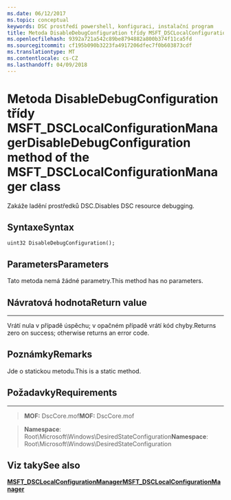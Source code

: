 ```yaml
---
ms.date: 06/12/2017
ms.topic: conceptual
keywords: DSC prostředí powershell, konfiguraci, instalační program
title: Metoda DisableDebugConfiguration třídy MSFT_DSCLocalConfigurationManager
ms.openlocfilehash: 9392a721a542c89be8794882a800b374f11ca5fd
ms.sourcegitcommit: cf195b090b3223fa4917206dfec7f0b603873cdf
ms.translationtype: MT
ms.contentlocale: cs-CZ
ms.lasthandoff: 04/09/2018
---
```

# <a name="disabledebugconfiguration-method-of-the-msftdsclocalconfigurationmanager-class"></a><span data-ttu-id="fffa0-103">Metoda DisableDebugConfiguration třídy MSFT_DSCLocalConfigurationManager</span><span class="sxs-lookup"><span data-stu-id="fffa0-103">DisableDebugConfiguration method of the MSFT_DSCLocalConfigurationManager class</span></span>

<span data-ttu-id="fffa0-104">Zakáže ladění prostředků DSC.</span><span class="sxs-lookup"><span data-stu-id="fffa0-104">Disables DSC resource debugging.</span></span>

<a name="syntax"></a><span data-ttu-id="fffa0-105">Syntaxe</span><span class="sxs-lookup"><span data-stu-id="fffa0-105">Syntax</span></span>
------

```mof
uint32 DisableDebugConfiguration();
```

<a name="parameters"></a><span data-ttu-id="fffa0-106">Parameters</span><span class="sxs-lookup"><span data-stu-id="fffa0-106">Parameters</span></span>
----------

<span data-ttu-id="fffa0-107">Tato metoda nemá žádné parametry.</span><span class="sxs-lookup"><span data-stu-id="fffa0-107">This method has no parameters.</span></span>

## <a name="return-value"></a><span data-ttu-id="fffa0-108">Návratová hodnota</span><span class="sxs-lookup"><span data-stu-id="fffa0-108">Return value</span></span>
------------

<span data-ttu-id="fffa0-109">Vrátí nula v případě úspěchu; v opačném případě vrátí kód chyby.</span><span class="sxs-lookup"><span data-stu-id="fffa0-109">Returns zero on success; otherwise returns an error code.</span></span>

## <a name="remarks"></a><span data-ttu-id="fffa0-110">Poznámky</span><span class="sxs-lookup"><span data-stu-id="fffa0-110">Remarks</span></span>

<span data-ttu-id="fffa0-111">Jde o statickou metodu.</span><span class="sxs-lookup"><span data-stu-id="fffa0-111">This is a static method.</span></span>

## <a name="requirements"></a><span data-ttu-id="fffa0-112">Požadavky</span><span class="sxs-lookup"><span data-stu-id="fffa0-112">Requirements</span></span>
------------
><span data-ttu-id="fffa0-113">**MOF:** DscCore.mof</span><span class="sxs-lookup"><span data-stu-id="fffa0-113">**MOF:** DscCore.mof</span></span>

><span data-ttu-id="fffa0-114">**Namespace**: Root\Microsoft\Windows\DesiredStateConfiguration</span><span class="sxs-lookup"><span data-stu-id="fffa0-114">**Namespace**: Root\Microsoft\Windows\DesiredStateConfiguration</span></span>


## <a name="see-also"></a><span data-ttu-id="fffa0-115">Viz taky</span><span class="sxs-lookup"><span data-stu-id="fffa0-115">See also</span></span>


[<span data-ttu-id="fffa0-116">**MSFT_DSCLocalConfigurationManager**</span><span class="sxs-lookup"><span data-stu-id="fffa0-116">**MSFT_DSCLocalConfigurationManager**</span></span>](msft-dsclocalconfigurationmanager.md)